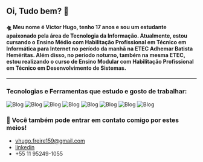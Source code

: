 ## Oi, Tudo bem? 👋

#### 🛸 Meu nome é Victor Hugo, tenho 17 anos e sou um estudante apaixonado pela área de Tecnologia da Informação. Atualmente, estou cursando o Ensino Médio com Habilitação Profissional em Técnico em Informática para Internet no período da manhã na ETEC Adhemar Batista Heméritas. Além disso, no período noturno, também na mesma ETEC, estou realizando o curso de Ensino Modular com Habilitação Profissional em Técnico em Desenvolvimento de Sistemas.
----
### Tecnologias e Ferramentas que estudo e gosto de trabalhar: 
![Blog](https://img.shields.io/badge/HTML5-E34F26.svg?style=for-the-badge&logo=HTML5&logoColor=white)
![Blog](https://img.shields.io/badge/CSS3-1572B6.svg?style=for-the-badge&logo=CSS3&logoColor=white)
![Blog](https://img.shields.io/badge/Bootstrap-7952B3.svg?style=for-the-badge&logo=Bootstrap&logoColor=white)
![Blog](https://img.shields.io/badge/JavaScript-F7DF1E.svg?style=for-the-badge&logo=JavaScript&logoColor=black)
![Blog](https://img.shields.io/badge/Node.js-5FA04E.svg?style=for-the-badge&logo=nodedotjs&logoColor=white)
![Blog](https://img.shields.io/badge/Express-000000.svg?style=for-the-badge&logo=Express&logoColor=white)
![Blog](https://img.shields.io/badge/MySQL-4479A1.svg?style=for-the-badge&logo=MySQL&logoColor=white)
![Blog](https://img.shields.io/badge/MongoDB-47A248.svg?style=for-the-badge&logo=MongoDB&logoColor=white)


### 💬 Você também pode entrar em contato comigo por estes meios! 
- vhugo.freire159@gmail.com
- [linkedin](https://www.linkedin.com/in/victorfreire7/)
- +55 11 95249-1055
